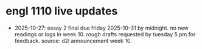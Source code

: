 # engl 1110 live updates

- 2025-10-27: essay 2 final due friday 2025-10-31 by midnight. no new readings or logs in week 10. rough drafts requested by tuesday 5 pm for feedback. source: d2l announcement week 10.
